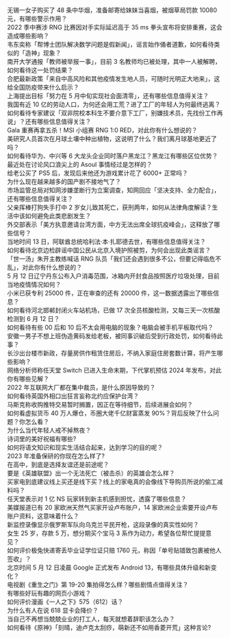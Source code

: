 无锡一女子购买了 48 条中华烟，准备邮寄给妹妹当喜烟，被烟草局罚款 10080 元，有哪些警示作用？  
2022 季中赛涉 RNG 比赛因对手实际延迟高于 35 ms 拳头宣布将安排重赛，这会造成哪些影响？  
韦东奕称「帮博士团队解决数学问题是假新闻」，谣言始作俑者道歉，如何看待类似的「造神」现象？  
南开大学通报「教师被举报一事」，目前 3 名教师均已被处理，其中一人被解聘，如何看待这一处罚结果？  
合肥最新政策「来自中高风险和其他疫情发生地人员，可随时光明正大地来」，这给全国防疫带来什么启示？  
上海提出目标「努力在 5 月中旬实现社会面清零」，还有哪些信息值得关注？  
我国有近 10 亿的劳动人口，为何还会用工荒？进了工厂的年轻人为何最终逃离？  
如何看待专家建议「双非院校本科生不要介意下工厂，别嫌技术员，先找份工作再说」？还有哪些信息值得关注？  
Gala 重赛再拿五杀！MSI 小组赛 RNG 1:0 RED，对此你有什么想说的？  
美研究人员首次在月球土壤中种出植物，这说明了什么？我们离月球基地更近了吗？  
如何看待华为、中兴等 6 大龙头企业同时落户黑龙江？黑龙江有哪些区位优势？  
最近处在讨论风口浪尖上的 Asoul 事情经过是怎样的？  
给老公买了 PS5 后，发现后来他还为游戏累计花了 6000+ 正常吗？  
为什么现在越来越多的国产剧不接地气了？  
市场监管总局对知网涉嫌垄断行为立案调查，知网回应「坚决支持、全力配合」，还有哪些信息值得关注？  
父亲挥棒打狗失手打中 2 岁女儿致其死亡，获刑两年，如何从法律角度解读？生活中该如何避免此类悲剧发生？  
外交部表示「美方执意邀请台湾方面，中方无法出席全球抗疫峰会」，这释放了哪些信号？  
当地时间 13 日，阿联酋总统哈利法·本·扎耶德去世，有哪些信息值得关注？  
如何看待北京边检辟谣中国公民从北京入境护照被剪，为何会出现此类谣言？  
「世一汤」朱开主教练喊话 RNG 队员「我们还会遇到很多不公，但要记得临危不乱」，对此你有什么想说的？  
5 月 12 日辽宁丹东公布入户消毒范围，冰箱内开封食品按照医疗垃圾处理，目前当地疫情情况如何？  
小米已获专利 25000 件，正在审查的还有 20000 件，这一数据透露出了哪些信息？  
如何看待河北邯郸封闭火车站机场，已做 17 次全员核酸检测，又每三天一次核酸检测到 6 月 12 日？  
如何看待有些 00 后和 10 后不太会用电脑的现象？电脑会被手机平板取代吗？  
安徽一男子不想上班伪造黄码发给老板，被同事识破后受到行政处罚，如何看待此事？  
长沙出台楼市新政，存量房供作租赁住房后，不纳入家庭住房套数计算，将产生哪些影响？  
网络分析师称任天堂 Switch 已进入生命末期，下代掌机预估 2024 年发布，对此你有哪些见解？  
2022 年互联网大厂都在集中裁员，是什么原因导致的？  
如何看待英国外相口出狂言妄称北约应保护台湾？  
马斯克称收购推特交易暂时搁置，因正在等待细节，后续进展会如何？  
如何看虚拟货币 40 万人爆仓，币圈大佬千亿财富蒸发 90%？背后反映了什么问题？你怎么看？  
为什么当代年轻人戒不掉熬夜？  
诗词里的美好祝福有哪些?  
如何将语文知识和现实生活结合起来，达到学习的目的呢？  
2023 年准备保研的你现在怎么样了?  
在高中，到底是选择友谊还是前途呢？  
要是《英雄联盟》出一个无法死亡（被击杀）的英雄会怎么样？  
买家电到底建议线上买还是线下买？线上的家电真的会像线下导购员所说的偷工减料吗？  
任天堂表示对 1 亿 NS 玩家转到新主机感到担忧，透露了哪些信息？  
美媒报道已有 20 家欧洲天然气买家开设卢布账户，14 家欧洲企业索要开设卢布账户资料，这意味着什么？  
新监控录像显示俄罗斯军队向乌克兰平民开枪，这段录像的真实性如何？  
女生 25 岁，存款 5 万，想分期买个宝马 3 系作为动力，希望各位帮忙提提意见？  
如何评价极兔快递寄丢毕业证学位证只赔 1760 元，称因「单号贴错致包裹被他人签收」？  
北京时间 5 月 12 日凌晨 Google 正式发布 Android 13，有哪些具体升级和新变化？  
电视剧《重生之门》第 19-20 集拍得怎么样？哪些剧情点值得关注？  
有哪些好玩有趣的网页小游戏？  
如何评价漫画《一人之下》575（612）话？  
为什么有人在说 618 显卡会降价？  
当自己不再想当兢兢业业的打工人，每天就想着辞职该怎么办？  
如何看待《原神》「刻晴，迪卢克太刮痧，萌新还不如用香菱开荒」这种言论?  
